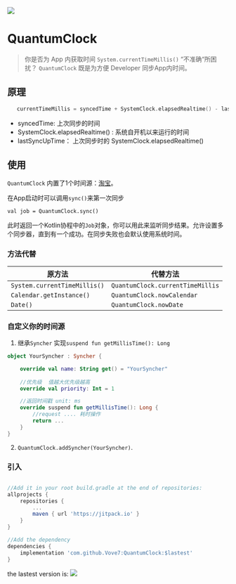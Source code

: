 [![](https://jitpack.io/v/Vove7/QuantumClock.svg)](https://jitpack.io/#Vove7/QuantumClock)

# QuantumClock

> 你是否为 App 内获取时间 `System.currentTimeMillis()` “不准确“所困扰？ `QuantumClock` 既是为方便 Developer 同步App内时间。

## 原理

```kotlin
   currentTimeMillis = syncedTime + SystemClock.elapsedRealtime() - lastSyncUpTime
```

- syncedTime: 上次同步的时间
- SystemClock.elapsedRealtime() : 系统自开机以来运行的时间
- lastSyncUpTime： 上次同步时的 SystemClock.elapsedRealtime()

## 使用

`QuantumClock` 内置了1个时间源：[淘宝](http://api.m.taobao.com/rest/api3.do?api=mtop.common.getTimestamp)。

在App启动时可以调用`sync()`来第一次同步
```
val job = QuantumClock.sync()
```
此时返回一个Kotlin协程中的`Job`对象，你可以用此来监听同步结果。允许设置多个同步器，直到有一个成功。在同步失败也会默认使用系统时间。

### 方法代替

| 原方法                        | 代替方法                          |
| ---------------------------- | -------------------------------- |
| `System.currentTimeMillis()` | `QuantumClock.currentTimeMillis` |
| `Calendar.getInstance()`     | `QuantumClock.nowCalendar`       |
| `Date()`                     | `QuantumClock.nowDate`           |

### 自定义你的时间源

1. 继承`Syncher` 实现`suspend fun getMillisTime(): Long`

```kotlin
object YourSyncher : Syncher {

    override val name: String get() = "YourSyncher"
    
    //优先级  值越大优先级越高
    override val priority: Int = 1

    //返回时间戳 unit: ms
    override suspend fun getMillisTime(): Long {
        //request .... 耗时操作
        return ...
    }
}
```

2. `QuantumClock.addSyncher(YourSyncher)`.


### 引入

```groovy

//Add it in your root build.gradle at the end of repositories:
allprojects {
	repositories {
		...
		maven { url 'https://jitpack.io' }
	}
}

//Add the dependency
dependencies {
	implementation 'com.github.Vove7:QuantumClock:$lastest'
}
```

the lastest version is: [![](https://jitpack.io/v/Vove7/QuantumClock.svg)](https://jitpack.io/#Vove7/QuantumClock)
